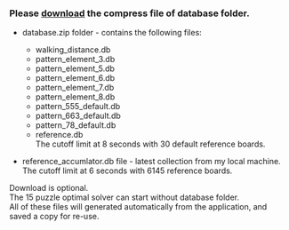 ### Please [download] the compress file of database folder.
* database.zip folder - contains the following files:
  * walking_distance.db
  * pattern_element_3.db
  * pattern_element_5.db
  * pattern_element_6.db
  * pattern_element_7.db
  * pattern_element_8.db
  * pattern_555_default.db
  * pattern_663_default.db
  * pattern_78_default.db
  * reference.db  
    The cutoff limit at 8 seconds with 30 default reference boards.

* reference_accumlator.db file - latest collection from my local machine.  
  The cutoff limit at 6 seconds with 6145 reference boards.

Download is optional.  
The 15 puzzle optimal solver can start without database folder.  
All of these files will generated automatically from the application, and saved a copy for re-use.

[download]: https://my.pcloud.com/publink/show?code=kZSoaLZgNeLhO2eu0RQcu9D2aXeOFgtioUV
